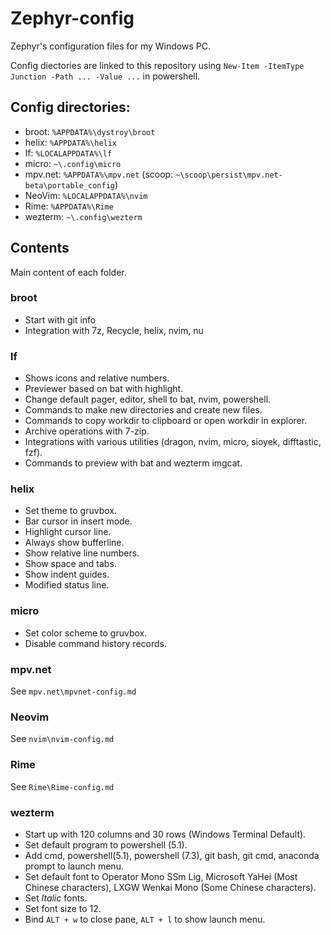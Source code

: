 # Zephyr-config

Zephyr's configuration files for my Windows PC.

Config diectories are linked to this repository using `New-Item -ItemType Junction -Path ... -Value ...` in powershell.

## Config directories:

- broot: `%APPDATA%\dystroy\broot`
- helix: `%APPDATA%\helix`
- lf: `%LOCALAPPDATA%\lf`
- micro: `~\.config\micro`
- mpv.net: `%APPDATA%\mpv.net` (scoop: `~\scoop\persist\mpv.net-beta\portable_config`)
- NeoVim: `%LOCALAPPDATA%\nvim`
- Rime: `%APPDATA%\Rime`
- wezterm: `~\.config\wezterm`

## Contents

Main content of each folder.

### broot

- Start with git info
- Integration with 7z, Recycle, helix, nvim, nu

### lf

- Shows icons and relative numbers.
- Previewer based on bat with highlight.
- Change default pager, editor, shell to bat, nvim, powershell.
- Commands to make new directories and create new files.
- Commands to copy workdir to clipboard or open workdir in explorer.
- Archive operations with 7-zip.
- Integrations with various utilities (dragon, nvim, micro, sioyek, difftastic, fzf).
- Commands to preview with bat and wezterm imgcat.

### helix

- Set theme to gruvbox.
- Bar cursor in insert mode.
- Highlight cursor line.
- Always show bufferline.
- Show relative line numbers.
- Show space and tabs.
- Show indent guides.
- Modified status line.

### micro

- Set color scheme to gruvbox.
- Disable command history records.

### mpv.net

See `mpv.net\mpvnet-config.md`

### Neovim

See `nvim\nvim-config.md`

### Rime

See `Rime\Rime-config.md`

### wezterm

- Start up with 120 columns and 30 rows (Windows Terminal Default).
- Set default program to powershell (5.1).
- Add cmd, powershell(5.1), powershell (7.3), git bash, git cmd, anaconda prompt to launch menu.
- Set default font to Operator Mono SSm Lig, Microsoft YaHei (Most Chinese characters), LXGW Wenkai Mono (Some Chinese characters).
- Set _Italic_ fonts.
- Set font size to 12.
- Bind `ALT + w` to close pane, `ALT + l` to show launch menu.

